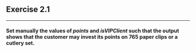 ## Exercise 2.1

***

#### Set manually the values of *points* and *isVIPClient* such that the output shows that the customer may invest its points on 765 paper clips or a cutlery set.